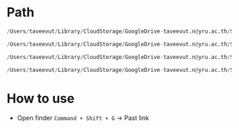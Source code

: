 # Path

```python
/Users/taveevut/Library/CloudStorage/GoogleDrive-taveevut.n@yru.ac.th/Shared drives/01.ARITC-ISO/7. งานประชุม/ประชุมกรรมการบริหาร/2567/ประชุมครั้งที่ 4-67 (24 เม.ย. 67)/วาระที่ 4 เรื่องแจ้งเพื่อทราบ
```
```python
/Users/taveevut/Library/CloudStorage/GoogleDrive-taveevut.n@yru.ac.th/Shared drives/01.ARITC-ISO/28. ISO9001 สวท.มรย/Flow Chart - Aritc66
```
```python
/Users/taveevut/Library/CloudStorage/GoogleDrive-taveevut.n@yru.ac.th/Shared drives/01.ARITC-ISO/28. ISO9001 สวท.มรย/Flow Chart - Aritc66/งานเทคโนฯ เพื่อการบริหาร/0 flow ขั้นตอนการดำเนินการ
```
```python
/Users/taveevut/Library/CloudStorage/GoogleDrive-taveevut.n@yru.ac.th/Shared drives/03.ITA/21. การดำเนินงาน ISO 9001:2015
```
# How to use
- Open finder `Command + Shift + G` -> Past link

